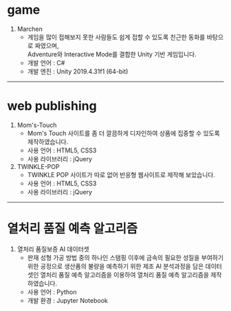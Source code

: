 # game
<ol>
  <li>
    <span>Marchen</span>
    <ul>
      <li>게임을 많이 접해보지 못한 사람들도 쉽게 접할 수 있도록 친근한 동화를 바탕으로 짜였으며, <br>
        Adventure와 Interactive Mode를 결합한 Unity 기반 게임입니다.</li>
      <li>개발 언어 : C#</li>
      <li>개발 엔진 : Unity 2019.4.31f1 (64-bit)</li>
    </ul>
  </li>
</ol>
<hr>

# web publishing
<ol>
  <li>
    <span>Mom's-Touch</span>
    <ul>
      <li>Mom's Touch 사이트를 좀 더 깔끔하게 디자인하여 상품에 집중할 수 있도록 제작하였습니다.</li>
      <li>사용 언어 : HTML5, CSS3</li>
      <li>사용 라이브러리 : jQuery</li>
    </ul>
  </li>
  <li>
    <span>TWINKLE-POP</span>
    <ul>
      <li>TWINKLE POP 사이트가 따로 없어 반응형 웹사이트로 제작해 보았습니다.</li>
      <li>사용 언어 : HTML5, CSS3</li>
      <li>사용 라이브러리 : jQuery</li>
    </ul>
  </li>
</ol>
<hr>

# 열처리 품질 예측 알고리즘
<ol>
  <li>
    <span>열처리 품질보증 AI 데이터셋</span>
    <ul>
      <li>판재 성형 가공 방법 중의 하나인 스탬핑 이후에 금속의 필요한 성질을 부여하기 위한 공정으로 생산품의 불량을 예측하기 위한 제조 AI 분석과정을 담은 데이터셋인 열처리 품질 예측 알고리즘을 이용하여 열처리 품질 예측 알고리즘을 제작하였습니다.</li>
      <li>사용 언어 : Python</li>
      <li>개발 환경 : Jupyter Notebook</li>
    </ul>
  </li>
</ol>
